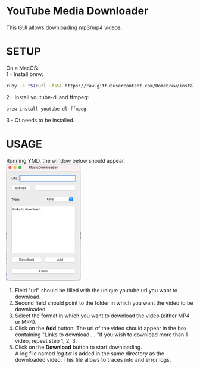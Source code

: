 # YouTube Media Downloader
This GUI allows downloading mp3/mp4 videos. <br>
 
# SETUP
On a MacOS: <br>
1 - Install brew: 
```sh
ruby -e "$(curl -fsSL https://raw.githubusercontent.com/Homebrew/install/master/install)" < /dev/null 2> /dev/null"
```
2 - Install youtube-dl and ffmpeg:
```sh
brew install youtube-dl ffmpeg
```
3 - Qt needs to be installed.

# USAGE
Running YMD, the window below should appear.<br>
<img src="YMD.png" width="200" height="315" /> <br>

1. Field "url" should be filled with the unique youtube url you want to download.<br>
2. Second field should point to the folder in which you want the video to be downloaded.<br>
3. Select the format in which you want to download the video (either MP4 or MP4).<br>
4. Click on the **Add** button. The url of the video should appear in the box containing "Links to download ... "If you wish to download more than 1 video, repeat step 1, 2, 3.<br>
5.  Click on the **Download** button to start downloading.<br>
A log file named *log.txt* is added in the same directory as the downloaded video. This file allows to traces info and error logs. 